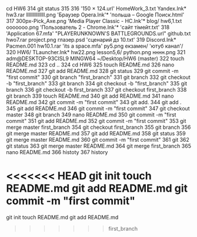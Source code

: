  cd HW6
  314  git status
  315
  316  '150 × 124.url'                                                                   HomeWork_3.txt                       Yandex.lnk*                     hw3.rar             lllllllllllllll.png  'Браузер Opera.lnk'*               'польша – Google Поиск.html'
  317   300px-Pick_Axe.png                                                              'Media Player Classic - HC.lnk'*      blog/                           hw6,1.txt           ooooooo.png          'Пользователь 2 - Chrome.lnk'*     'сайт тімейт.txt'
  318  'Application 67.mfa'                                                             "PLAYERUNKNOWN'S BATTLEGROUNDS.url"   github.txt                      hwo7.rar            project.png           глазер.psd                        'сценарий дз 10.txt'
  319   Discord.lnk*                                                                     Pacmen.001                           hw10.1.rar                     'its a space.mfa'    py5.png               екзамен/                          'ютуб канал'/
  320   HW6/                                                                             TLauncher.lnk*                       hw22.png                        lesson5,6/          python.png            нннн.png
  321  adm@DESKTOP-93CISL9 MINGW64 ~/Desktop/HW6 (master)
  322  touch README.md
  323  cd ..
  324  cd HW6
  325  touch README.md
  326  nano README.md
  327  git add README.md
  328  git status
  329  git commit -m "first commit"
  330  git branch "first_branch"
  331  git branch
  332  git checkout -b "first_branch"
  333  git branch
  334  git checkout -b "first_branch"
  335  git branch
  336  git checkout -b first_branch
  337  git checkout first_branch
  338  git branch
  339  touch README.md
  340  git add README.md
  341  nano README.md
  342  git commit -m "first commit"
  343  git add.
  344  git add .
  345  git add README.md
  346  git commit -m "first commit"
  347  git checkout master
  348  git branch
  349  nano README.md
  350  git commit -m "first commit"
  351  git add README.md
  352  git commit -m "first commit"
  353  git merge master first_branch
  354  git checkout first_branch
  355  git branch
  356  git merge master README.md
  357  git add README.md
  358  git status
  359  git merge master README.md
  360  git commit -m "first commit"
  361  git
  362  git status
  363  git merge master README.md
  364  git merge first_branch
  365  nano README.md
  366  histoty
  367  history


<<<<<<< HEAD
git init
touch README.md
git add README.md
git commit -m "first commit"
=======
git init 
touch README.md
git add README.md
>>>>>>> first_branch





